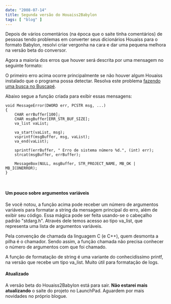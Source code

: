```yaml
---
date: "2008-07-14"
title: Segunda versão do Houaiss2Babylon
tags: [ "blog" ]
---
```

Depois de vários comentários (na época que o saite tinha comentários) de pessoas tendo problemas em converter seus dicionários Houaiss para o formato Babylon, resolvi criar vergonha na cara e dar uma pequena melhora na versão beta do conversor.

Agora a maioria dos erros que houver será descrita por uma mensagem no seguinte formato:

O primeiro erro acima ocorre principalmente se não houver algum Houaiss instalado que o programa possa detectar. Resolva este problema [fazendo uma busca no Buscapé](http://compare.buscape.com.br/categoria?id=30&lkout=1&kw=Dicionario+Houaiss&site_origem=1293522).

Abaixo segue a função criada para exibir essas mensagens:

```
void MessageError(DWORD err, PCSTR msg, ...)
{
	CHAR errBuffer[100];
	CHAR msgBuffer[ERR_STR_BUF_SIZE];
	va_list vaList;

	va_start(vaList, msg);
	vsprintf(msgBuffer, msg, vaList);
	va_end(vaList);

	sprintf(errBuffer, " Erro de sistema número %d.", (int) err);
	strcat(msgBuffer, errBuffer);

	MessageBox(NULL, msgBuffer, STR_PROJECT_NAME, MB_OK | MB_ICONERROR);
}

 

```

#### Um pouco sobre argumentos variáveis

Se você notou, a função acima pode receber um número de argumentos variáveis para formatar a string da mensagem principal do erro, além de exibir seu código. Essa mágica pode ser feita usando-se o cabeçalho padrão "stdarg.h". Através dele temos acesso ao tipo va_list, que representa uma lista de argumentos variáveis.

Pela convenção de chamada da linguagem C (e C++), quem desmonta a pilha é o chamador. Sendo assim, a função chamada não precisa conhecer o número de argumentos com que foi chamado.

A função de formatação de string é uma variante do conhecidíssimo printf, na versão que recebe um tipo va_list. Muito útil para formatação de logs.

#### Atualizado

A versão beta do Houaiss2Babylon está para sair. **Não estarei mais atualizando** o saite do projeto no LaunchPad. Aguardem por mais novidades no próprio blogue.
